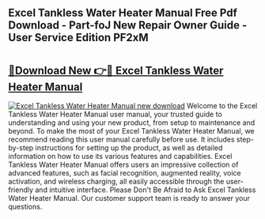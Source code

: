 ## Excel Tankless Water Heater Manual Free Pdf Download - Part-foJ New Repair Owner Guide - User Service Edition PF2xM

# <h2><a href="http://bc32897.oget.top/?id=Excel+Tankless+Water+Heater+Manual">🔗Download New 👉🔴 Excel Tankless Water Heater Manual</a></h2>

[![Excel Tankless Water Heater Manual new download](https://i.imgur.com/5g1atiW.png)](http://bc32897.oget.top/?id=Excel+Tankless+Water+Heater+Manual)
Welcome to the Excel Tankless Water Heater Manual user manual, your trusted guide to understanding and using your new product, from setup to maintenance and beyond. To make the most of your Excel Tankless Water Heater Manual, we recommend reading this user manual carefully before use. It includes step-by-step instructions for setting up the product, as well as detailed information on how to use its various features and capabilities. Excel Tankless Water Heater Manual offers users an impressive collection of advanced features, such as facial recognition, augmented reality, voice activation, and wireless charging, all easily accessible through the user-friendly and intuitive interface. Please Don't Be Afraid to Ask Excel Tankless Water Heater Manual. Our customer support team is ready to answer your questions.
